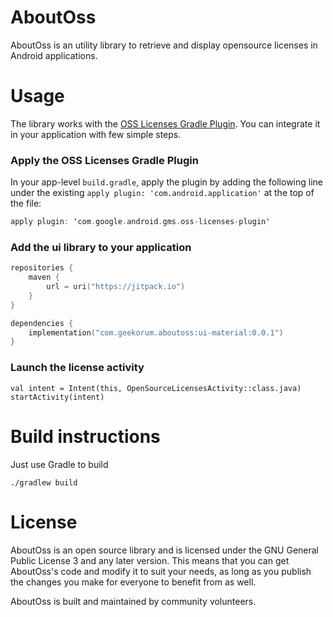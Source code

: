 AboutOss
==========

AboutOss is an utility library to retrieve and display opensource licenses in Android applications.

Usage
=====

The library works with the [OSS Licenses Gradle Plugin](https://github.com/google/play-services-plugins/tree/master/oss-licenses-plugin). 
You can integrate it in your application with few simple steps.

### Apply the OSS Licenses Gradle Plugin

In your app-level `build.gradle`, apply the plugin by adding the following line under the existing `apply plugin: 'com.android.application'` at the top of the file:

```build.gradle.kts
apply plugin: 'com.google.android.gms.oss-licenses-plugin'
```

### Add the ui library to your application

```build.gradle.kts
repositories {
    maven {
        url = uri("https://jitpack.io")
    }
}

dependencies {
    implementation("com.geekorum.aboutoss:ui-material:0.0.1")
}
```

### Launch the license activity

```
val intent = Intent(this, OpenSourceLicensesActivity::class.java)
startActivity(intent)
```

Build instructions
==================

Just use Gradle to build

    ./gradlew build


License
=======

AboutOss is an open source library and is licensed under the GNU General Public License 3 and any later version.
This means that you can get AboutOss's code and modify it to suit your needs, as long as you publish the changes
you make for everyone to benefit from as well.

AboutOss is built and maintained by community volunteers.
